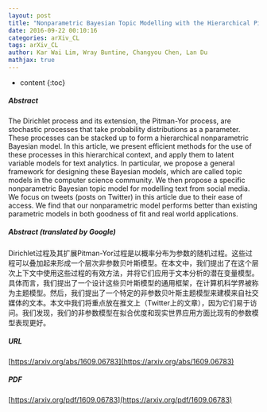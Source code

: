 ```yaml
---
layout: post
title: "Nonparametric Bayesian Topic Modelling with the Hierarchical Pitman-Yor Processes"
date: 2016-09-22 00:10:16
categories: arXiv_CL
tags: arXiv_CL
author: Kar Wai Lim, Wray Buntine, Changyou Chen, Lan Du
mathjax: true
---
```


* content
{:toc}

##### Abstract
The Dirichlet process and its extension, the Pitman-Yor process, are stochastic processes that take probability distributions as a parameter. These processes can be stacked up to form a hierarchical nonparametric Bayesian model. In this article, we present efficient methods for the use of these processes in this hierarchical context, and apply them to latent variable models for text analytics. In particular, we propose a general framework for designing these Bayesian models, which are called topic models in the computer science community. We then propose a specific nonparametric Bayesian topic model for modelling text from social media. We focus on tweets (posts on Twitter) in this article due to their ease of access. We find that our nonparametric model performs better than existing parametric models in both goodness of fit and real world applications.

##### Abstract (translated by Google)
Dirichlet过程及其扩展Pitman-Yor过程是以概率分布为参数的随机过程。这些过程可以叠加起来形成一个层次非参数贝叶斯模型。在本文中，我们提出了在这个层次上下文中使用这些过程的有效方法，并将它们应用于文本分析的潜在变量模型。具体而言，我们提出了一个设计这些贝叶斯模型的通用框架，在计算机科学界被称为主题模型。然后，我们提出了一个特定的非参数贝叶斯主题模型来建模来自社交媒体的文本。本文中我们将重点放在推文上（Twitter上的文章），因为它们易于访问。我们发现，我们的非参数模型在拟合优度和现实世界应用方面比现有的参数模型表现更好。

##### URL
[https://arxiv.org/abs/1609.06783](https://arxiv.org/abs/1609.06783)

##### PDF
[https://arxiv.org/pdf/1609.06783](https://arxiv.org/pdf/1609.06783)

